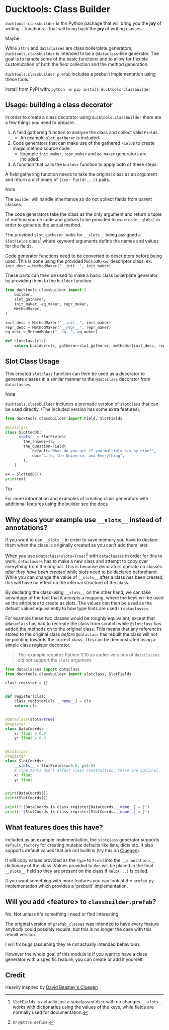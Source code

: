 # Ducktools: Class Builder #

`ducktools-classbuilder` is *the* Python package that will bring you the **joy**
of writing... functions... that will bring back the **joy** of writing classes.

Maybe.

While `attrs` and `dataclasses` are class boilerplate generators, 
`ducktools.classbuilder` is intended to be a `@dataclass`-like generator.
The goal is to handle some of the basic functions and to allow for flexible
customization of both the field collection and the method generation.

`ducktools.classbuilder.prefab` includes a prebuilt implementation using these tools.

Install from PyPI with:
`python -m pip install ducktools-classbuilder`

## Usage: building a class decorator ##

In order to create a class decorator using `ducktools.classbuilder` there are
a few things you need to prepare.

1. A field gathering function to analyse the class and collect valid `Field`s.
   * An example `slot_gatherer` is included.
2. Code generators that can make use of the gathered `Field`s to create magic method
   source code.
   * Example `init_maker`, `repr_maker` and `eq_maker` generators are included.
3. A function that calls the `builder` function to apply both of these steps.

A field gathering function needs to take the original class as an argument and 
return a dictionary of `{key: Field(...)}` pairs.

> [!NOTE]
> The `builder` will handle inheritance so do not collect fields from parent classes.

The code generators take the class as the only argument and return a tuple 
of method source code and globals to be provided to `exec(code, globs)` in order 
to generate the actual method. 

The provided `slot_gatherer` looks for `__slots__` being assigned a `SlotFields` 
class[^1] where keyword arguments define the names and values for the fields. 

Code generator functions need to be converted to descriptors before being used. 
This is done using the provided `MethodMaker` descriptor class. 
ex: `init_desc = MethodMaker("__init__", init_maker)`

These parts can then be used to make a basic class boilerplate generator by 
providing them to the `builder` function.

```python
from ducktools.classbuilder import (
    builder, 
    slot_gatherer, 
    init_maker, eq_maker, repr_maker,
    MethodMaker,
)

init_desc = MethodMaker("__init__", init_maker)
repr_desc = MethodMaker("__repr__", repr_maker)
eq_desc = MethodMaker("__eq__", eq_maker)

def slotclass(cls):
    return builder(cls, gatherer=slot_gatherer, methods={init_desc, repr_desc, eq_desc})
```

## Slot Class Usage ##

This created `slotclass` function can then be used as a decorator to generate classes in 
a similar manner to the `@dataclass` decorator from `dataclasses`. 

> [!NOTE] 
> `ducktools.classbuilder` includes a premade version of `slotclass` that can
> be used directly. (The included version has some extra features).

```python
from ducktools.classbuilder import Field, SlotFields

@slotclass
class SlottedDC:
    __slots__ = SlotFields(
        the_answer=42,
        the_question=Field(
            default="What do you get if you multiply six by nine?",
            doc="Life, the Universe, and Everything",
        ),
    )
    
ex = SlottedDC()
print(ex)
```

> [!TIP]
> For more information and examples of creating class generators with additional 
> features using the builder see 
> [the docs](https://ducktools-classbuilder.readthedocs.io/en/latest/extension_examples.html)

## Why does your example use `__slots__` instead of annotations? ##

If you want to use `__slots__` in order to save memory you have to declare
them when the class is originally created as you can't add them later.

When you use `@dataclass(slots=True)`[^2] with `dataclasses` in order for 
this to work, `dataclasses` has to make a new class and attempt to
copy over everything from the original. 
This is because decorators operate on classes *after they have been created* 
while slots need to be declared beforehand. 
While you can change the value of `__slots__` after a class has been created, 
this will have no effect on the internal structure of the class.

By declaring the class using `__slots__` on the other hand, we can take
advantage of the fact that it accepts a mapping, where the keys will be
used as the attributes to create as slots. The values can then be used as
the default values equivalently to how type hints are used in `dataclasses`.

For example these two classes would be roughly equivalent, except that
`@dataclass` has had to recreate the class from scratch while `@slotclass`
has added the methods on to the original class. 
This means that any references stored to the original class *before*
`@dataclass` has rebuilt the class will not be pointing towards the 
correct class. 
This can be demonstrated using a simple class register decorator.

> This example requires Python 3.10 as earlier versions of 
> `dataclasses` did not support the `slots` argument.

```python
from dataclasses import dataclass
from ducktools.classbuilder import slotclass, SlotFields

class_register = {}


def register(cls):
    class_register[cls.__name__] = cls
    return cls


@dataclass(slots=True)
@register
class DataCoords:
    x: float = 0.0
    y: float = 0.0


@slotclass
@register
class SlotCoords:
    __slots__ = SlotFields(x=0.0, y=0.0)
    # Type hints don't affect class construction, these are optional.
    x: float
    y: float


print(DataCoords())
print(SlotCoords())

print(f"{DataCoords is class_register[DataCoords.__name__] = }")
print(f"{SlotCoords is class_register[SlotCoords.__name__] = }")
```

## What features does this have? ##

Included as an example implementation, the `slotclass` generator supports 
`default_factory` for creating mutable defaults like lists, dicts etc.
It also supports default values that are not builtins (try this on 
[Cluegen](https://github.com/dabeaz/cluegen)).

It will copy values provided as the `type` to `Field` into the 
`__annotations__` dictionary of the class. 
Values provided to `doc` will be placed in the final `__slots__` 
field so they are present on the class if `help(...)` is called.

If you want something with more features you can look at the `prefab.py`
implementation which provides a 'prebuilt' implementation.

## Will you add \<feature\> to `classbuilder.prefab`? ##

No. Not unless it's something I need or find interesting.

The original version of `prefab_classes` was intended to have every feature
anybody could possibly require, but this is no longer the case with this
rebuilt version.

I will fix bugs (assuming they're not actually intended behaviour).

However the whole goal of this module is if you want to have a class generator
with a specific feature, you can create or add it yourself.

## Credit ##

Heavily inspired by [David Beazley's Cluegen](https://github.com/dabeaz/cluegen)

[^1]: `SlotFields` is actually just a subclassed `dict` with no changes. `__slots__`
      works with dictionaries using the values of the keys, while fields are normally
      used for documentation.

[^2]: or `@attrs.define`.